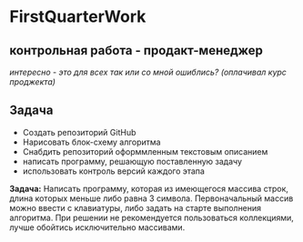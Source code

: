# FirstQuarterWork
## контрольная работа - продакт-менеджер
*интересно - это для всех так или со мной ошиблись? (оплачивал курс проджекта)*

## Задача
- Создать репозиторий GitHub
- Нарисовать блок-схему алгоритма
- Снабдить репозиторий оформмленным текстовым описанием
- написать программу, решающую поставленную задачу
- использовать контроль версий каждого этапа

**Задача:** Написать программу, которая из имеющегося массива строк, длина которых меньше либо равна 3 символа. Первоначальный массив можно ввести с клавиатуры, либо задать на старте выполнения алгоритма. При решении не рекомендуется пользоваться коллекциями, лучше обойтись исключительно массивами.

<end>